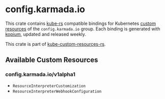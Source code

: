 <!--
SPDX-FileCopyrightText: The kube-custom-resources-rs Authors
SPDX-License-Identifier: 0BSD
 -->

# config.karmada.io

This crate contains [kube-rs](https://kube.rs/) compatible bindings for Kubernetes [custom resources](https://kubernetes.io/docs/tasks/extend-kubernetes/custom-resources/custom-resource-definitions/) of the `config.karmada.io` group. Each binding is generated with [kopium](https://github.com/kube-rs/kopium), updated and released weekly.

This crate is part of [kube-custom-resources-rs](https://github.com/metio/kube-custom-resources-rs).

## Available Custom Resources

### config.karmada.io/v1alpha1
- `ResourceInterpreterCustomization`
- `ResourceInterpreterWebhookConfiguration`

